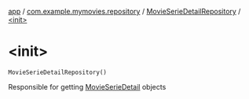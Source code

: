 [app](../../index.md) / [com.example.mymovies.repository](../index.md) / [MovieSerieDetailRepository](index.md) / [&lt;init&gt;](./-init-.md)

# &lt;init&gt;

`MovieSerieDetailRepository()`

Responsible for getting [MovieSerieDetail](../../com.example.mymovies.models/-movie-serie-detail/index.md) objects

